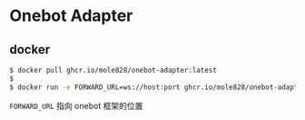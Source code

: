 # Onebot Adapter

## docker

```sh
$ docker pull ghcr.io/mole828/onebot-adapter:latest
$
$ docker run -e FORWARD_URL=ws://host:port ghcr.io/mole828/onebot-adapter:latest
```

`FORWARD_URL` 指向 onebot 框架的位置